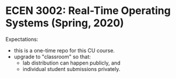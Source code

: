 # ECEN 3002: Real-Time Operating Systems (Spring, 2020) 
Expectations:

- this is a one-time repo for this CU course.  
- upgrade to "classroom" so that:
  - lab distribution can happen publicly, and 
  - individual student submissions privately.
